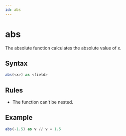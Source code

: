 ```yaml
---
id: abs
---
```


# abs

The absolute function calculates the absolute value of x.

## Syntax

```sql
abs(<x>) as <field>
```

## Rules

* The function can't be nested.

## Example

```sql
abs(-1.5) as v // v = 1.5
```
